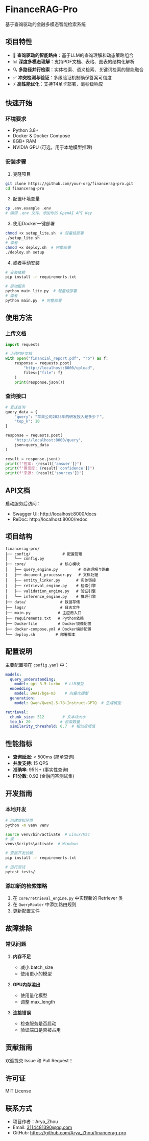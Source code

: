 # FinanceRAG-Pro

基于查询驱动的金融多模态智能检索系统

## 项目特性

- 🚀 **查询驱动的智能路由**：基于LLM的查询理解和动态策略组合
- 📊 **深度多模态理解**：支持PDF文档、表格、图表的结构化解析
- 🔍 **多路径并行检索**：实体检索、语义检索、关键词检索的智能融合
- ✅ **冲突检测与验证**：多级验证机制确保答案可信度
- ⚡ **高性能优化**：支持T4单卡部署，毫秒级响应

## 快速开始

### 环境要求

- Python 3.8+
- Docker & Docker Compose
- 8GB+ RAM
- NVIDIA GPU (可选，用于本地模型推理)

### 安装步骤

1. 克隆项目
```bash
git clone https://github.com/your-org/financerag-pro.git
cd financerag-pro
```

2. 配置环境变量
```bash
cp .env.example .env
# 编辑 .env 文件，添加你的 OpenAI API Key
```

3. 使用Docker一键部署
```bash
chmod +x setup_lite.sh  # 轻量级部署
./setup_lite.sh
# 或者
chmod +x deploy.sh  # 完整部署
./deploy.sh setup
```

4. 或者手动安装
```bash
# 安装依赖
pip install -r requirements.txt

# 启动服务
python main_lite.py  # 轻量级部署
# 或者
python main.py  # 完整部署
```

## 使用方法

### 上传文档

```python
import requests

# 上传PDF文档
with open("financial_report.pdf", "rb") as f:
    response = requests.post(
        "http://localhost:8000/upload",
        files={"file": f}
    )
    print(response.json())
```

### 查询接口

```python
# 发送查询
query_data = {
    "query": "苹果公司2023年的研发投入是多少？",
    "top_k": 10
}

response = requests.post(
    "http://localhost:8000/query",
    json=query_data
)

result = response.json()
print(f"答案: {result['answer']}")
print(f"置信度: {result['confidence']}")
print(f"来源: {result['sources']}")
```

## API文档

启动服务后访问：
- Swagger UI: http://localhost:8000/docs
- ReDoc: http://localhost:8000/redoc

## 项目结构

```
financerag-pro/
├── config/              # 配置管理
│   └── config.py
├── core/               # 核心模块
│   ├── query_engine.py         # 查询理解与路由
│   ├── document_processor.py   # 文档处理
│   ├── entity_linker.py       # 实体链接
│   ├── retrieval_engine.py    # 检索引擎
│   ├── validation_engine.py   # 验证引擎
│   └── inference_engine.py    # 推理引擎
├── data/               # 数据存储
├── logs/               # 日志文件
├── main.py            # 主应用入口
├── requirements.txt   # Python依赖
├── Dockerfile         # Docker镜像配置
├── docker-compose.yml # Docker编排配置
└── deploy.sh         # 部署脚本
```

## 配置说明

主要配置项在 `config.yaml` 中：

```yaml
models:
  query_understanding:
    model: gpt-3.5-turbo  # LLM模型
  embedding:
    model: BAAI/bge-m3    # 向量化模型
  generation:
    model: Qwen/Qwen2.5-7B-Instruct-GPTQ  # 生成模型

retrieval:
  chunk_size: 512        # 文本块大小
  top_k: 20             # 检索数量
  similarity_threshold: 0.7  # 相似度阈值
```

## 性能指标

- **查询延迟**: < 500ms (简单查询)
- **并发支持**: 15 QPS
- **准确率**: 95%+ (事实性查询)
- **F1分数**: 0.92 (金融问答测试集)

## 开发指南

### 本地开发

```bash
# 创建虚拟环境
python -m venv venv

source venv/bin/activate  # Linux/Mac
# 或
venv\Scripts\activate  # Windows

# 安装开发依赖
pip install -r requirements.txt

# 运行测试
pytest tests/
```

### 添加新的检索策略

1. 在 `core/retrieval_engine.py` 中实现新的 Retriever 类
2. 在 `QueryRouter` 中添加路由规则
3. 更新配置文件

## 故障排除

### 常见问题

1. **内存不足**
   - 减小 batch_size
   - 使用更小的模型

2. **GPU内存溢出**
   - 使用量化模型
   - 调整 max_length

3. **连接错误**
   - 检查服务是否启动
   - 验证端口是否被占用

## 贡献指南

欢迎提交 Issue 和 Pull Request！

## 许可证

MIT License

## 联系方式

- 项目作者：Arya_Zhou
- Email: 3114481390@qq.com
- GitHub: https://github.com/Arya_Zhou/financerag-pro
